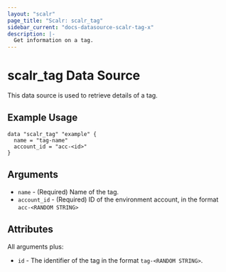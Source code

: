 ```yaml
---
layout: "scalr"
page_title: "Scalr: scalr_tag"
sidebar_current: "docs-datasource-scalr-tag-x"
description: |-
  Get information on a tag.
---
```


# scalr_tag Data Source

This data source is used to retrieve details of a tag.

## Example Usage

```hcl
data "scalr_tag" "example" {
  name = "tag-name"
  account_id = "acc-<id>"
}
```

## Arguments

* `name` - (Required) Name of the tag.
* `account_id` - (Required) ID of the environment account, in the format `acc-<RANDOM STRING>`

## Attributes

All arguments plus:

* `id` - The identifier of the tag in the format `tag-<RANDOM STRING>`.